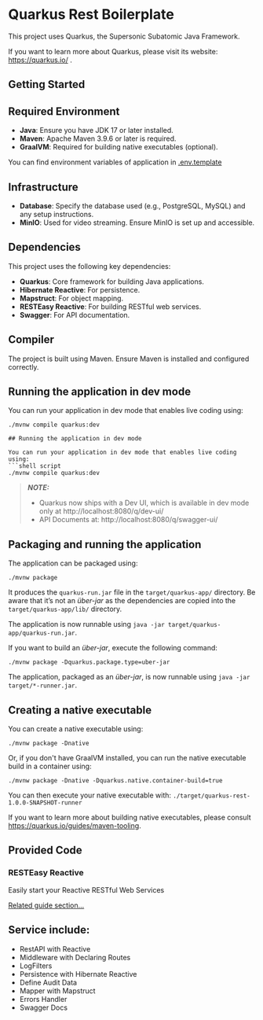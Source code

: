 # Quarkus Rest Boilerplate

This project uses Quarkus, the Supersonic Subatomic Java Framework.

If you want to learn more about Quarkus, please visit its website: https://quarkus.io/ .
## Getting Started
## Required Environment

- **Java**: Ensure you have JDK 17 or later installed.
- **Maven**: Apache Maven 3.9.6 or later is required.
- **GraalVM**: Required for building native executables (optional).

You can find environment variables of application in [.env.template](.env.template)

## Infrastructure

- **Database**: Specify the database used (e.g., PostgreSQL, MySQL) and any setup instructions.
- **MinIO**: Used for video streaming. Ensure MinIO is set up and accessible.

## Dependencies

This project uses the following key dependencies:
- **Quarkus**: Core framework for building Java applications.
- **Hibernate Reactive**: For persistence.
- **Mapstruct**: For object mapping.
- **RESTEasy Reactive**: For building RESTful web services.
- **Swagger**: For API documentation.

## Compiler

The project is built using Maven. Ensure Maven is installed and configured correctly.

## Running the application in dev mode

You can run your application in dev mode that enables live coding using:
```shell script
./mvnw compile quarkus:dev

## Running the application in dev mode

You can run your application in dev mode that enables live coding using:
```shell script
./mvnw compile quarkus:dev
```

> **_NOTE:_**  
> - Quarkus now ships with a Dev UI, which is available in dev mode only at http://localhost:8080/q/dev-ui/
> - API Documents at: http://localhost:8080/q/swagger-ui/

## Packaging and running the application

The application can be packaged using:
```shell script
./mvnw package
```
It produces the `quarkus-run.jar` file in the `target/quarkus-app/` directory.
Be aware that it’s not an _über-jar_ as the dependencies are copied into the `target/quarkus-app/lib/` directory.

The application is now runnable using `java -jar target/quarkus-app/quarkus-run.jar`.

If you want to build an _über-jar_, execute the following command:
```shell script
./mvnw package -Dquarkus.package.type=uber-jar
```

The application, packaged as an _über-jar_, is now runnable using `java -jar target/*-runner.jar`.

## Creating a native executable

You can create a native executable using: 
```shell script
./mvnw package -Dnative
```

Or, if you don't have GraalVM installed, you can run the native executable build in a container using: 
```shell script
./mvnw package -Dnative -Dquarkus.native.container-build=true
```

You can then execute your native executable with: `./target/quarkus-rest-1.0.0-SNAPSHOT-runner`

If you want to learn more about building native executables, please consult https://quarkus.io/guides/maven-tooling.

## Provided Code

### RESTEasy Reactive

Easily start your Reactive RESTful Web Services

[Related guide section...](https://quarkus.io/guides/getting-started-reactive#reactive-jax-rs-resources)


## Service include:

- RestAPI with Reactive
- Middleware with Declaring Routes
- LogFilters
- Persistence with Hibernate Reactive
- Define Audit Data
- Mapper with Mapstruct
- Errors Handler
- Swagger Docs
